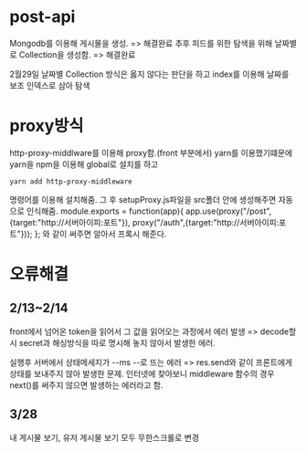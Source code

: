 # post-api
Mongodb를 이용해 게시물을 생성. => 해결완료
추후 피드를 위한 탐색을 위해 날짜별로 Collection을 생성함. => 해결완료

2월29일
날짜별 Collection 방식은 옳지 않다는 판단을 하고 index를 이용해 날짜를 보조 인덱스로 삼아 탐색

# proxy방식
http-proxy-middlware를 이용해 proxy함.(front 부분에서)
yarn를 이용했기떄문에 yarn을 npm을 이용해 global로 설치를 하고

    yarn add http-proxy-middleware

명령어를 이용해 설치해줌.
그 후 setupProxy.js파일을 src폴더 안에 생성해주면 자동으로 인식해줌.
module.exports = function(app){
    app.use(proxy("/post",{target:"http://서버아이피:포트"}),
            proxy("/auth",{target:"http://서버아이피:포트"}));
};
와 같이 써주면 알아서 프록시 해준다.

# 오류해결
## 2/13~2/14
front에서 넘어온 token을 읽어서 그 값을 읽어오는 과정에서 에러 발생 => decode할시 secret과 해싱방식을 따로 명시해 놓지 않아서 발생한 에러.

실행후 서버에서 상태메세지가 --ms --로 뜨는 에러 => res.send와 같이 프론트에게 상태를 보내주지 않아 발생한 문제. 인터넷에 찾아보니 middleware 함수의 경우 next()를 써주지 않으면 발생하는 에러라고 함.

## 3/28
내 게시물 보기, 유저 게시물 보기 모두 무한스크롤로 변경
